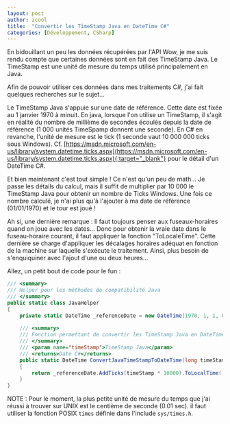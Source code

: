 ```yaml
---
layout: post
author: zcool
title:  "Convertir les TimeStamp Java en DateTime C#"
categories: [Développement, CSharp]
---
```


En bidouillant un peu les données récupérées par l'API Wow, je me suis rendu compte
que certaines données sont en fait des TimeStamp Java. Le TimeStamp est une unité
de mesure du temps utilisé principalement en Java.

Afin de pouvoir utiliser ces données dans mes traitements C#, j'ai fait quelques
recherches sur le sujet...

Le TimeStamp Java s'appuie sur une date de référence. Cette date est fixée
au 1 janvier 1970 à minuit. En java, lorsque l'on utilise un TimeStamp, il s'agit en
réalité du nombre de millième de secondes écoulés depuis la date de référence
(1 000 unités TimeSpamp donnent une seconde). En C# en revanche, l'unité de mesure
est le tick (1 seconde vaut 10 000 000 ticks sous Windows).
Cf. [https://msdn.microsoft.com/en-us/library/system.datetime.ticks.aspx](https://msdn.microsoft.com/en-us/library/system.datetime.ticks.aspx){:target="_blank"} pour le détail d'un DateTime C#.

Et bien maintenant c'est tout simple ! Ce n'est qu'un peu de math... Je passe les
détails du calcul, mais il suffit de multiplier par 10 000 le TimeStamp Java
pour obtenir un nombre de Ticks Windows. Une fois ce nombre calculé, je n'ai
plus qu'à l'ajouter à ma date de référence (01/01/1970) et le tour est joué !

Ah si, une dernière remarque : Il faut toujours penser aux fuseaux-horaires
quand on joue avec les dates... Donc pour obtenir la vraie date dans le fuseau-horaire
courant, il faut appliquer la fonction "ToLocaleTime". Cette dernière se charge
d'appliquer les décalages horaires adéquat en fonction de la machine sur laquelle
s'exécute le traitement. Ainsi, plus besoin de s'enquiquiner avec l'ajout d'une ou 
deux heures...

Allez, un petit bout de code pour le fun :

```csharp
/// <summary>
/// Helper pour les méthodes de compatibilité Java
/// </summary>
public static class JavaHelper
{
    private static DateTime _referenceDate = new DateTime(1970, 1, 1, 0, 0, 0, DateTimeKind.Unspecified);
 
    /// <summary>
    /// Fonction permettant de convertir les TimeStamp Java en DateTime C#
    /// </summary>
    /// <param name="timeStamp">TimeStamp Java</param>
    /// <returns>Date C#</returns>
    public static DateTime ConvertJavaTimeStampToDateTime(long timeStamp)
    {
        return _referenceDate.AddTicks(timeStamp * 10000).ToLocalTime();
    }
}
```

NOTE : Pour le moment, la plus petite unité de mesure du temps que j'ai réussi à trouver
sur UNIX est le centième de seconde (0.01 sec). il faut utiliser la fonction POSIX `times`
définie dans l'include `sys/times.h`.